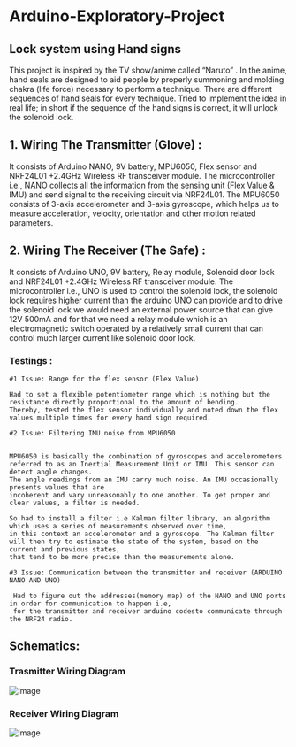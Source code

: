 # Arduino-Exploratory-Project
## Lock system using Hand signs 

This project is inspired by the TV show/anime called “Naruto” . In the anime, hand
seals are designed to aid people by properly summoning and molding chakra (life
force) necessary to perform a technique. There are different sequences of hand
seals for every technique. Tried to implement the idea in real life; in short if the
sequence of the hand signs is correct, it will unlock the solenoid lock.


## 1. Wiring The Transmitter (Glove) :
 
 It consists of Arduino NANO, 9V battery, MPU6050, Flex sensor and NRF24L01 +2.4GHz Wireless RF transceiver module.
 The microcontroller i.e., NANO collects all the information from the sensing unit (Flex Value & IMU) and send signal to
 the receiving circuit via NRF24L01. The MPU6050 consists of 3-axis accelerometer and 3-axis gyroscope, which helps us to 
 measure acceleration, velocity, orientation and other motion related parameters.

## 2. Wiring The Receiver (The Safe) :

It consists of Arduino UNO, 9V battery, Relay module, Solenoid door lock and NRF24L01 +2.4GHz Wireless RF transceiver module.
The microcontroller i.e., UNO is used to control the solenoid lock, the solenoid lock requires higher current than the arduino UNO can
provide and to drive the solenoid lock we would need an external power source that can give 12V 500mA and for that we need a relay module 
which is an electromagnetic switch operated by a relatively small current that can control much larger current like solenoid door lock.


### Testings :

    #1 Issue: Range for the flex sensor (Flex Value)

    Had to set a flexible potentiometer range which is nothing but the resistance directly proportional to the amount of bending. 
    Thereby, tested the flex sensor individually and noted down the flex values multiple times for every hand sign required.

    #2 Issue: Filtering IMU noise from MPU6050
	

    MPU6050 is basically the combination of gyroscopes and accelerometers referred to as an Inertial Measurement Unit or IMU. This sensor can detect angle changes. 
    The angle readings from an IMU carry much noise. An IMU occasionally presents values that are 
    incoherent and vary unreasonably to one another. To get proper and clear values, a filter is needed. 

    So had to install a filter i.e Kalman filter library, an algorithm which uses a series of measurements observed over time, 
    in this context an accelerometer and a gyroscope. The Kalman filter will then try to estimate the state of the system, based on the current and previous states, 
    that tend to be more precise than the measurements alone.

    #3 Issue: Communication between the transmitter and receiver (ARDUINO NANO AND UNO)

     Had to figure out the addresses(memory map) of the NANO and UNO ports in order for communication to happen i.e, 
     for the transmitter and receiver arduino codesto communicate through the NRF24 radio.


## Schematics:

### Trasmitter Wiring Diagram
![image](https://user-images.githubusercontent.com/70831607/215320913-2a9b5285-2f0c-4926-91aa-c8f83a46cedb.png)

### Receiver Wiring Diagram
![image](https://user-images.githubusercontent.com/70831607/215320940-c0f9375f-db14-4d0e-a5dd-d20f765818ea.png)

